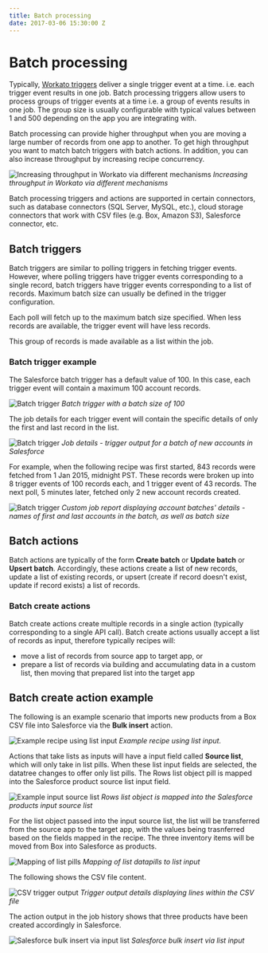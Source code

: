 ```yaml
---
title: Batch processing
date: 2017-03-06 15:30:00 Z
---
```


# Batch processing
Typically, [Workato triggers](http://docs.workato.com/recipes/triggers.html) deliver a single trigger event at a time. i.e. each trigger event results in one job. Batch processing triggers allow users to process groups of trigger events at a time i.e. a group of events results in one job. The group size is usually configurable with typical values between 1 and 500 depending on the app you are integrating with.

Batch processing can provide higher throughput when you are moving a large number of records from one app to another. To get high throughput you want to match batch triggers with batch actions. In addition, you can also increase throughput by increasing recipe concurrency.

![Increasing throughput in Workato via different mechanisms](/assets/images/features/batch-processing/increasing-throughput.png)
*Increasing throughput in Workato via different mechanisms*

Batch processing triggers and actions are supported in certain connectors, such as database connectors (SQL Server, MySQL, etc.), cloud storage connectors that work with CSV files (e.g. Box, Amazon S3), Salesforce connector, etc.

## Batch triggers
Batch triggers are similar to polling triggers in fetching trigger events. However, where polling triggers have trigger events corresponding to a single record, batch triggers have trigger events corresponding to a list of records. Maximum batch size can usually be defined in the trigger configuration.

Each poll will fetch up to the maximum batch size specified. When less records are available, the trigger event will have less records.

This group of records is made available as a list within the job.

### Batch trigger example
The Salesforce batch trigger has a default value of 100. In this case, each trigger event will contain a maximum 100 account records.

![Batch trigger](/assets/images/features/batch-processing/batch_trigger_config.png)
*Batch trigger with a batch size of 100*

The job details for each trigger event will contain the specific details of only the first and last record in the list.

![Batch trigger](/assets/images/features/batch-processing/trigger-output-new-accounts-batch.gif)
*Job details - trigger output for a batch of new accounts in Salesforce*

 For example, when the following recipe was first started, 843 records were fetched from 1 Jan 2015, midnight PST. These records were broken up into 8 trigger events of 100 records each, and 1 trigger event of 43 records. The next poll, 5 minutes later, fetched only 2 new account records created.

![Batch trigger](/assets/images/features/batch-processing/batch_trigger_job_report.png)
*Custom job report displaying account batches' details - names of first and last accounts in the batch, as well as batch size*

## Batch actions
Batch actions are typically of the form **Create batch** or **Update batch** or **Upsert batch**. Accordingly, these actions create a list of new records, update a list of existing records, or upsert (create if record doesn't exist, update if record exists) a list of records.

### Batch create actions
Batch create actions create multiple records in a single action (typically corresponding to a single API call). Batch create actions usually accept a list of records as input, therefore typically recipes will:
- move a list of records from source app to target app, or
- prepare a list of records via building and accumulating data in a custom list, then moving that prepared list into the target app

## Batch create action example
The following is an example scenario that imports new products from a Box CSV file into Salesforce via the **Bulk insert** action.

![Example recipe using list input](/assets/images/features/batch-processing/example-recipe-using-input-list.png)
*Example recipe using list input.*

Actions that take lists as inputs will have a input field called **Source list**, which will only take in list pills. When these list input fields are selected, the datatree changes to offer only list pills. The Rows list object pill is mapped into the Salesforce product source list input field.

![Example input source list](/assets/images/features/batch-processing/example-input-source-list.png)
*Rows list object is mapped into the Salesforce products input source list*

For the list object passed into the input source list, the list will be transferred from the source app to the target app, with the values being trasnferred based on the fields mapped in the recipe. The three inventory items will be moved from Box into Salesforce as products.

![Mapping of list pills](/assets/images/features/batch-processing/mapping-of-list-pills.gif)
*Mapping of list datapills to list input*

The following shows the CSV file content.

![CSV trigger output](/assets/images/features/batch-processing/csv-trigger-output.png)
*Trigger output details displaying lines within the CSV file*

The action output in the job history shows that three products have been created accordingly in Salesforce.

![Salesforce bulk insert via input list](/assets/images/features/batch-processing/job-output-sf-bulk-insert.png)
*Salesforce bulk insert via list input*
